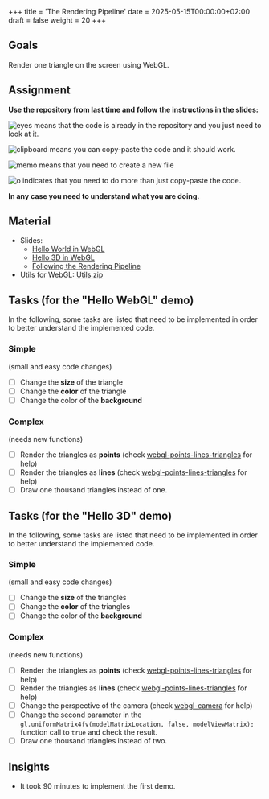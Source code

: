 +++
title = 'The Rendering Pipeline'
date = 2025-05-15T00:00:00+02:00
draft = false
weight = 20 
+++

## Goals

Render one triangle on the screen using WebGL.

## Assignment

**Use the repository from last time and follow the instructions in the slides:**

![eyes](https://github.githubassets.com/images/icons/emoji/unicode/1f440.png?v8) means that the code is already in the repository and you just need to look at it.

![clipboard](https://github.githubassets.com/images/icons/emoji/unicode/1f4cb.png?v8) means you can copy-paste the code and it should work.

![memo](https://github.githubassets.com/images/icons/emoji/unicode/1f4dd.png?v8) means that you need to create a new file

![o](https://github.githubassets.com/images/icons/emoji/unicode/2b55.png?v8) indicates that you need to do more than just copy-paste the code.

**In any case you need to understand what you are doing.**

## Material
  
- Slides:
  - [Hello World in WebGL](files/CODE3-01-HelloWorld.pdf)
  - [Hello 3D in WebGL](files/CODE3-02-Hello3D.pdf)
  - [Following the Rendering Pipeline](files/CODE3-03-RenderingPipeline.pdf)
- Utils for WebGL: [Utils.zip](files/utils.zip)

## Tasks (for the "Hello WebGL" demo)

In the following, some tasks are listed that need to be implemented in order to better understand the implemented code.

### Simple

(small and easy code changes)

- [ ] Change the **size** of the triangle
- [ ] Change the **color** of the triangle
- [ ] Change the color of the **background**

### Complex

(needs new functions)

- [ ] Render the triangles as **points** (check [webgl-points-lines-triangles](https://webgl2fundamentals.org/webgl/lessons/webgl-points-lines-triangles.html) for help)
- [ ] Render the triangles as **lines** (check [webgl-points-lines-triangles](https://webgl2fundamentals.org/webgl/lessons/webgl-points-lines-triangles.html) for help)
- [ ] Draw one thousand triangles instead of one.

## Tasks (for the "Hello 3D" demo)

In the following, some tasks are listed that need to be implemented in order to better understand the implemented code.

### Simple

(small and easy code changes)

- [ ] Change the **size** of the triangles
- [ ] Change the **color** of the triangles
- [ ] Change the color of the **background**

### Complex

(needs new functions)

- [ ] Render the triangles as **points** (check [webgl-points-lines-triangles](https://webgl2fundamentals.org/webgl/lessons/webgl-points-lines-triangles.html) for help)
- [ ] Render the triangles as **lines** (check [webgl-points-lines-triangles](https://webgl2fundamentals.org/webgl/lessons/webgl-points-lines-triangles.html) for help)
- [ ] Change the perspective of the camera (check [webgl-camera](https://webgl2fundamentals.org/webgl/lessons/webgl-3d-camera.html) for help)
- [ ] Change the second parameter in the `gl.uniformMatrix4fv(modelMatrixLocation, false, modelViewMatrix);` function call to `true` and check the result.
- [ ] Draw one thousand triangles instead of two.

## Insights

- It took 90 minutes to implement the first demo.
